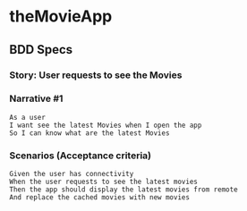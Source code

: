 # theMovieApp
## BDD Specs

### Story: User requests to see the Movies

### Narrative #1

```
As a user
I want see the latest Movies when I open the app
So I can know what are the latest Movies
```

### Scenarios (Acceptance criteria)
```
Given the user has connectivity
When the user requests to see the latest movies
Then the app should display the latest movies from remote
And replace the cached movies with new movies
```
